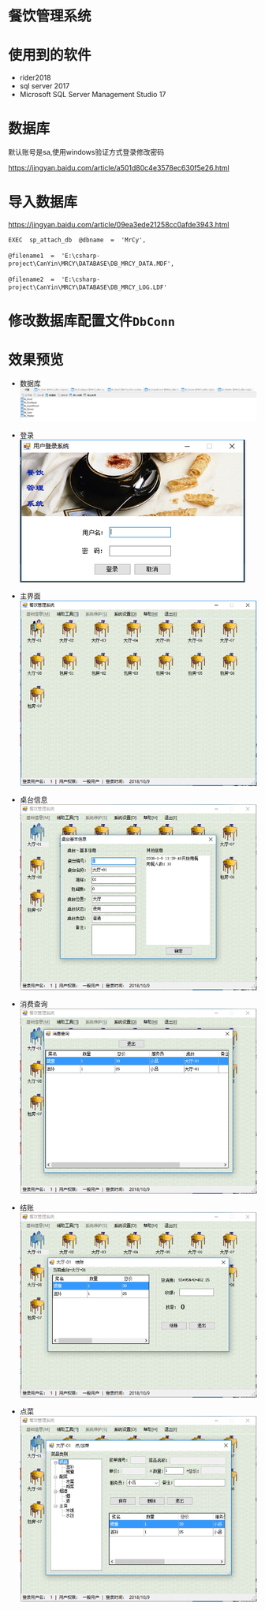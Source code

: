 # 餐饮管理系统


# 使用到的软件
- rider2018
- sql server 2017
- Microsoft SQL Server Management Studio 17

# 数据库
默认账号是sa,使用windows验证方式登录修改密码

https://jingyan.baidu.com/article/a501d80c4e3578ec630f5e26.html

# 导入数据库
https://jingyan.baidu.com/article/09ea3ede21258cc0afde3943.html

```
EXEC  sp_attach_db  @dbname  =  'MrCy',     

@filename1  =  'E:\csharp-project\CanYin\MRCY\DATABASE\DB_MRCY_DATA.MDF',     

@filename2  =  'E:\csharp-project\CanYin\MRCY\DATABASE\DB_MRCY_LOG.LDF'
```

# 修改数据库配置文件`DbConn`


# 效果预览
- 数据库    
![数据库](MRCY/IMAGE/db.png)

- 登录    
![登录](MRCY/IMAGE/login.png)

- 主界面    
![主界面](MRCY/IMAGE/main.png)

- 桌台信息    
![桌台信息](MRCY/IMAGE/desk.png)

- 消费查询    
![消费查询](MRCY/IMAGE/consume.png)

- 结账
![结账](MRCY/IMAGE/money.png)

- 点菜    
![点菜](MRCY/IMAGE/order.png)